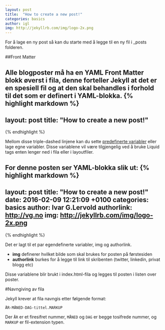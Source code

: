 ```yaml
---
layout: post
title:  "How to create a new post!"
categories: basics
author: igl
img: http://jekyllrb.com/img/logo-2x.png
---
```


For å lage en ny post så kan du starte med å legge til en ny fil i _posts folderen.

##Front Matter

Alle blogposter må ha en YAML Front Matter blokk øverst i fila, denne forteller Jekyll at det er en spesiell fil og at den skal behandles i forhold til det som er definert i YAML-blokka. 
{% highlight markdown %}
---
layout: post
title:  "How to create a new post!"
---
{% endhighlight %}

Mellom disse triple-dashed linjene kan du sette [predefinerte variabler](http://jekyllrb.com/docs/frontmatter/) eller lage egne variabler. Disse variablene vil være tilgjengelig ved å bruke Liquid tags enten lenger ned i fila eller i layoutfiler.

For denne posten ser YAML-blokka slik ut:
{% highlight markdown %}
---
layout: post
title:  "How to create a new post!"
date:   2016-02-09 12:21:09 +0100
categories: basics
author: Ivar G.Lervold
authorlink: http://vg.no
img: http://jekyllrb.com/img/logo-2x.png
---
{% endhighlight %}

Det er lagt til et par egendefinerte variabler, img og authorlink.

* **img** definerer hvilket bilde som skal brukes for posten på førstesiden
* **authorlink** burkes for å legge til link til skribenten (twitter, linkedin, privat blogg etc)

Disse variablene blir brukt i index.html-fila og legges til posten i listen over poster.

#Navngiving av fila

Jekyll krever at fila navngis etter følgende format:
```
ÅR-MÅNED-DAG-tittel.MARKUP
```

Der ``ÅR`` er et firesifret nummer, ``MÅNED`` og ``DAG`` er begge tosifrede nummer, og ``MARKUP`` er fil-extension typen. 

